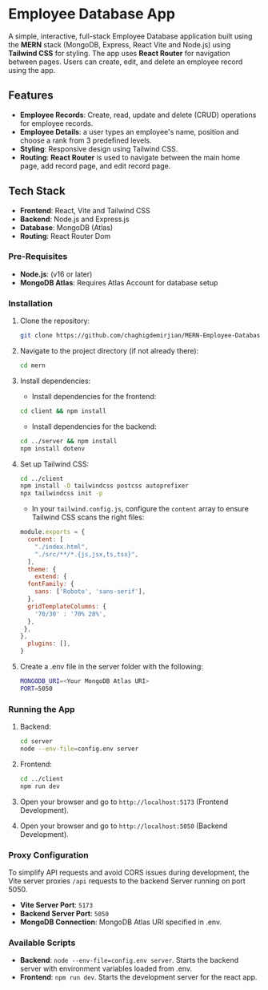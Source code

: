 # Employee Database App

A simple, interactive, full-stack Employee Database application built using the **MERN** stack (MongoDB, Express, React Vite and Node.js) using **Tailwind CSS** for styling. The app uses **React Router** for navigation between pages. Users can create, edit, and delete an employee record using the app. 

## Features

- **Employee Records**: Create, read, update and delete (CRUD) operations for employee records. 
- **Employee Details**: a user types an employee's name, position and choose a rank from 3 predefined levels. 
- **Styling**: Responsive design using Tailwind CSS.  
- **Routing**: **React Router** is used to navigate between the main home page, add record page, and edit record page.

## Tech Stack

- **Frontend**: React, Vite and Tailwind CSS
- **Backend**: Node.js and Express.js
- **Database**: MongoDB (Atlas) 
- **Routing**: React Router Dom

### Pre-Requisites 
- **Node.js**: (v16 or later)
- **MongoDB Atlas**: Requires  Atlas Account for database setup

### Installation

1. Clone the repository:

    ```bash
    git clone https://github.com/chaghigdemirjian/MERN-Employee-Database.git
    ```

2. Navigate to the project directory (if not already there):

    ```bash
    cd mern
    ```

3. Install dependencies:

    - Install dependencies for the frontend:

    ```bash
    cd client && npm install  
    ```

    - Install dependencies for the backend:

    ```bash
    cd ../server && npm install
    npm install dotenv
    ```
4. Set up Tailwind CSS:

    ```bash
    cd ../client
    npm install -D tailwindcss postcss autoprefixer
    npx tailwindcss init -p
    ```

    - In your `tailwind.config.js`, configure the `content` array to ensure Tailwind CSS scans the right files:

    ```js
    module.exports = {
      content: [
        "./index.html",
        "./src/**/*.{js,jsx,ts,tsx}",
      ],
      theme: {
        extend: {
      fontFamily: {
        sans: ['Roboto', 'sans-serif'],
      },
      gridTemplateColumns: {
        '70/30' : '70% 28%',
      },
     },
    },
      plugins: [],
    }
    ```
5. Create a .env file in the server folder with the following:

    ```bash
    MONGODB_URI=<Your MongoDB Atlas URI>  
    PORT=5050  
    ```

### Running the App

1. Backend:

    ```bash
    cd server
    node --env-file=config.env server 
    ```

2. Frontend:

    ```bash
    cd ../client
    npm run dev 
    ```

3. Open your browser and go to `http://localhost:5173` (Frontend Development).
4. Open your browser and go to `http://localhost:5050` (Backend Development).


### Proxy Configuration

To simplify API requests and avoid CORS issues during development, the Vite server proxies `/api` requests to the backend Server running on port 5050. 

- **Vite Server Port**: `5173`
- **Backend Server Port**: `5050`
- **MongoDB Connection**: MongoDB Atlas URI specified in .env. 

### Available Scripts

- **Backend**: `node --env-file=config.env server`. Starts the backend server with environment variables loaded from .env.
- **Frontend**: `npm run dev`. Starts the development server for the react app.  

